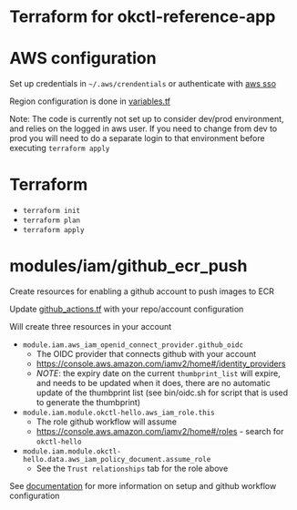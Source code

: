 Terraform for okctl-reference-app
=====

# AWS configuration
Set up credentials in `~/.aws/crendentials` or authenticate with [aws sso](https://www.okctl.io/authenticating-to-aws/#aws-single-sign-on-sso) 

Region configuration is done in [variables.tf](variables.tf)

Note: The code is currently not set up to consider dev/prod environment, and relies on the logged in aws user. 
If you need to change from dev to prod you will need to do a separate login to that environment before executing `terraform apply`

# Terraform

* `terraform init`
* `terraform plan`
* `terraform apply`

# modules/iam/github_ecr_push
Create resources for enabling a github account to push images to ECR

Update [github_actions.tf](modules/iam/github_actions.tf) with your repo/account configuration

Will create three resources in your account
* `module.iam.aws_iam_openid_connect_provider.github_oidc`
  * The OIDC provider that connects github with your account
  * https://console.aws.amazon.com/iamv2/home#/identity_providers
  * *NOTE*: the expiry date on the current `thumbprint_list` will expire, and needs to be updated when it does, there are no automatic update of the thumbprint list (see bin/oidc.sh for script that is used to generate the thumbprint)
* `module.iam.module.okctl-hello.aws_iam_role.this`
  * The role github workflow will assume
  * https://console.aws.amazon.com/iamv2/home#/roles - search for `okctl-hello`
* `module.iam.module.okctl-hello.data.aws_iam_policy_document.assume_role`
  * See the `Trust relationships` tab for the role above

See [documentation](modules/iam/github_ecr_push/README.md) for more information on setup and github workflow configuration